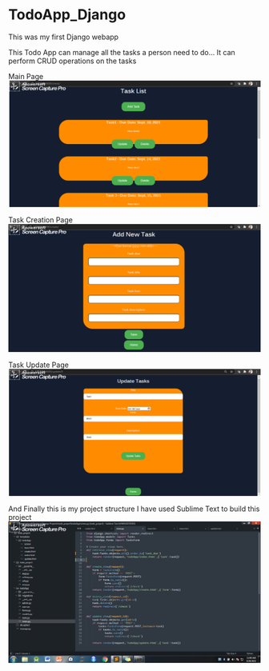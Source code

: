 # TodoApp_Django
This was my first Django webapp

This Todo App can manage all the tasks a person need to do...
It can perform CRUD operations on the tasks

Main Page 
![Task_home.png](https://github.com/abinesh007/TodoApp_Django/blob/main/Page%20Images/Task_home.png)



Task Creation Page
![Add_task.png](https://github.com/abinesh007/TodoApp_Django/blob/main/Page%20Images/Add_task.png)


Task Update Page
![Update_task.png](https://github.com/abinesh007/TodoApp_Django/blob/main/Page%20Images/Update_task.png)


And Finally this is my project structure
I have used Sublime Text to build this project
![project_structure.png](https://github.com/abinesh007/TodoApp_Django/blob/main/Page%20Images/project_structure.png)
